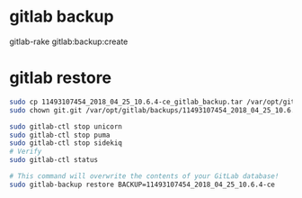 # gitlab backup
gitlab-rake gitlab:backup:create

# gitlab restore
```bash
sudo cp 11493107454_2018_04_25_10.6.4-ce_gitlab_backup.tar /var/opt/gitlab/backups/
sudo chown git.git /var/opt/gitlab/backups/11493107454_2018_04_25_10.6.4-ce_gitlab_backup.tar
```

```bash
sudo gitlab-ctl stop unicorn
sudo gitlab-ctl stop puma
sudo gitlab-ctl stop sidekiq
# Verify
sudo gitlab-ctl status
```

```bash
# This command will overwrite the contents of your GitLab database!
sudo gitlab-backup restore BACKUP=11493107454_2018_04_25_10.6.4-ce
```
